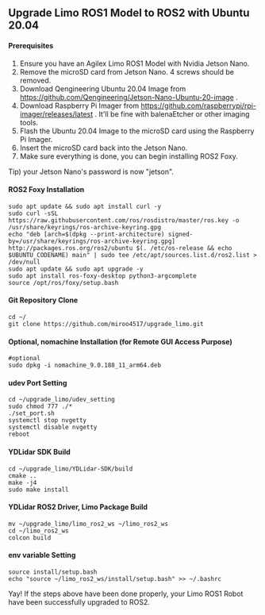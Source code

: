 ## Upgrade Limo ROS1 Model to ROS2 with Ubuntu 20.04

#### Prerequisites
1. Ensure you have an Agilex Limo ROS1 Model with Nvidia Jetson Nano.
2. Remove the microSD card from Jetson Nano. 4 screws should be removed.
3. Download Qengineering Ubuntu 20.04 Image from https://github.com/Qengineering/Jetson-Nano-Ubuntu-20-image .
4. Download Raspberry Pi Imager from https://github.com/raspberrypi/rpi-imager/releases/latest . It'll be fine with balenaEtcher or other imaging tools.
5. Flash the Ubuntu 20.04 Image to the microSD card using the Raspberry Pi Imager.
6. Insert the microSD card back into the Jetson Nano.
7. Make sure everything is done, you can begin installing ROS2 Foxy.

Tip) your Jetson Nano's password is now "jetson".

#### ROS2 Foxy Installation
```
sudo apt update && sudo apt install curl -y
sudo curl -sSL https://raw.githubusercontent.com/ros/rosdistro/master/ros.key -o /usr/share/keyrings/ros-archive-keyring.gpg
echo "deb [arch=$(dpkg --print-architecture) signed-by=/usr/share/keyrings/ros-archive-keyring.gpg] http://packages.ros.org/ros2/ubuntu $(. /etc/os-release && echo $UBUNTU_CODENAME) main" | sudo tee /etc/apt/sources.list.d/ros2.list > /dev/null
sudo apt update && sudo apt upgrade -y
sudo apt install ros-foxy-desktop python3-argcomplete
source /opt/ros/foxy/setup.bash
```

#### Git Repository Clone
```
cd ~/
git clone https://github.com/miroo4517/upgrade_limo.git
```

#### Optional, nomachine Installation (for Remote GUI Access Purpose)
```
#optional
sudo dpkg -i nomachine_9.0.188_11_arm64.deb
```

#### udev Port Setting
```
cd ~/upgrade_limo/udev_setting
sudo chmod 777 ./*
./set_port.sh
systemctl stop nvgetty
systemctl disable nvgetty
reboot
```

#### YDLidar SDK Build
```
cd ~/upgrade_limo/YDLidar-SDK/build
cmake ..
make -j4
sudo make install
```

#### YDLidar ROS2 Driver, Limo Package Build
```
mv ~/upgrade_limo/limo_ros2_ws ~/limo_ros2_ws
cd ~/limo_ros2_ws
colcon build
```

#### env variable Setting
```
source install/setup.bash
echo "source ~/limo_ros2_ws/install/setup.bash" >> ~/.bashrc
```

Yay! If the steps above have been done properly, your Limo ROS1 Robot have been successfully upgraded to ROS2.
